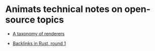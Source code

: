 # Animats technical notes on open-source topics

* [A taxonomy of renderers](./graphics/rendertaxonomy.md)

* [Backlinks in Rust, round 1](./rust/rustbacklinks.md)
